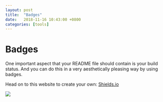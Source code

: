 ```yaml
---
layout: post
title:  "Badges"
date:   2018-11-16 10:43:00 +0800
categories: [tools]
---
```


# Badges
One important aspect that your README file should contain is your build status. And you can do this in a very aesthetically pleasing way by using badges.

Head on to this website to create your own: [Shields.io](https://shields.io/#/)

![](https://img.shields.io/badge/status-legit-green.svg)